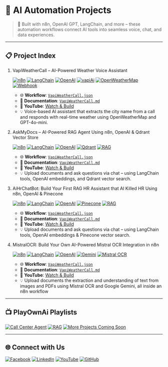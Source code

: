 
# 🚀 AI Automation Projects 

> 🔧 Built with n8n, OpenAI GPT, LangChain, and more – these automation workflows connect AI tools into seamless voice, chat, and data experiences.

---

## 📋 Project Index

1. VapiWeatherCall – AI-Powered Weather Voice Assistant

   [![n8n](https://img.shields.io/badge/Built%20With-n8n-2087c6?logo=n8n&logoColor=white)](https://n8n.io)
   [![LangChain](https://img.shields.io/badge/AI-LangChain-blue)](https://www.langchain.com/)
   [![OpenAI](https://img.shields.io/badge/OpenAI-Embedding--GPT--4-412991?logo=openai)](https://platform.openai.com/)
   [![vapiAi](https://img.shields.io/badge/Live%20Demo-Vapi%20Dashboard-ff9900?logo=voice-over)](https://dashboard.vapi.ai/assistants/36e273c4-1498-40ae-b07a-db1b4ecd27f1#start-speaking)
   [![OpenWeatherMap](https://img.shields.io/badge/API-OpenWeatherMap-008CBA?logo=openweathermap&logoColor=white)](https://openweathermap.org/)
   [![Webhook](https://img.shields.io/badge/API-Webhook-ff9800?logo=zapier&logoColor=white)](https://en.wikipedia.org/wiki/Webhook)
   


   
   - 🌐 **Workflow**: [`VapiWeatherCall.json`](https://github.com/matinict/MyN8N/blob/main/VapiWeatherCall.json)  
   - 📄 **Documentation**: [`VapiWeatherCall.md`](https://github.com/matinict/MyN8N/blob/main/VapiWeatherCall.md)  
   - 🎥 **YouTube**: [Watch & Build](https://youtu.be/B89q1Huaml8)
   - 💡 Voice-based AI assistant that extracts the city name from a call and responds with real-time weather using OpenWeatherMap and GPT-4o-mini.
   
     

1. AskMyDocs – AI-Powered RAG Agent Using n8n, OpenAI & Qdrant Vector Store

   [![n8n](https://img.shields.io/badge/Built%20With-n8n-2087c6?logo=n8n&logoColor=white)](https://n8n.io) 
   [![LangChain](https://img.shields.io/badge/AI-LangChain-blue)](https://www.langchain.com/) 
   [![OpenAI](https://img.shields.io/badge/OpenAI-Embedding--GPT--4-412991?logo=openai)](https://platform.openai.com/) 
   [![Qdrant](https://img.shields.io/badge/VectorDB-Qdrant-4E75D4?logo=qdrant)](https://qdrant.tech/)
   [![RAG](https://img.shields.io/badge/RAG-Retrieval--Augmented--Generation-purple)](https://www.langchain.com/use-cases/question-answering)


   - 🌐 **Workflow**: [`VapiWeatherCall.json`](https://github.com/matinict/MyN8N/blob/main/VapiWeatherCall.json)  
   - 📄 **Documentation**: [`VapiWeatherCall.md`](https://github.com/matinict/MyN8N/blob/main/VapiWeatherCall.md)  
   - 🎥 **YouTube**: [Watch & Build](https://youtu.be/dE1JZut2kvk)
   - 💡 Upload documents and ask questions via chat – using LangChain tools, OpenAI embeddings, and Qdrant vector search.
  
1. AiHrChatBot:  Build Your First RAG HR Assistant that AI Killed HR Using n8n, OpenAI & Pinecone

   [![n8n](https://img.shields.io/badge/Built%20With-n8n-2087c6?logo=n8n&logoColor=white)](https://n8n.io) 
   [![LangChain](https://img.shields.io/badge/AI-LangChain-blue)](https://www.langchain.com/) 
   [![OpenAI](https://img.shields.io/badge/OpenAI-Embedding--GPT--4-412991?logo=openai)](https://platform.openai.com/) 
   [![Pinecone](https://img.shields.io/badge/VectorDB-Pinecone-039389?logo=pinecone&logoColor=white)](https://www.pinecone.io/)
   [![RAG](https://img.shields.io/badge/RAG-Retrieval--Augmented--Generation-purple)](https://www.langchain.com/use-cases/question-answering)


   - 🌐 **Workflow**: [`VapiWeatherCall.json`](https://github.com/matinict/MyN8N/blob/main/AiHrChatBot.json)  
   - 📄 **Documentation**: [`VapiWeatherCall.md`](https://github.com/matinict/MyN8N/blob/main/AiHrChatBot.md)  
   - 🎥 **YouTube**: [Watch & Build](https://youtu.be/KVytO_9WlSg)
   - 💡 Upload documents and ask questions via chat – using LangChain tools, OpenAI embeddings & Pinecone vector search.

1. MistralOCR: Build Your Own AI-Powered Mistral OCR Integration in n8n

   [![n8n](https://img.shields.io/badge/Built%20With-n8n-2087c6?logo=n8n&logoColor=white)](https://n8n.io) 
   [![LangChain](https://img.shields.io/badge/AI-LangChain-blue)](https://www.langchain.com/) 
   [![OpenAI](https://img.shields.io/badge/OpenAI-Embedding--GPT--4-412991?logo=openai)](https://platform.openai.com/) 
   [![Gemini](https://img.shields.io/badge/AI-Google%20Gemini-4285F4?logo=google&logoColor=white)](https://deepmind.google/technologies/gemini/)
   [![Mistral OCR](https://img.shields.io/badge/OCR-Mistral%20AI-ff5e62?logo=brain&logoColor=white)](https://mistral.ai)



   - 🌐 **Workflow**: [`VapiWeatherCall.json`](https://github.com/matinict/MyN8N/blob/main/MistralOCR.json)  
   - 📄 **Documentation**: [`VapiWeatherCall.md`](https://github.com/matinict/MyN8N/blob/main/MistralOCR.md)  
   - 🎥 **YouTube**: [Watch & Build](https://youtu.be/w3qodnA0sL0)
   - 💡 Upload documents the extraction and understanding of text from images and PDFs using Mistral OCR and Google Gemini, all inside an n8n workflow








 

---   

## 📺 PlayOwnAi Playlists

[![Call&nbsp;Center&nbsp;Agent](https://img.shields.io/badge/Watch-Call%20Center%20Agent-FF0000?style=for-the-badge&logo=youtube&logoColor=white)](https://youtube.com/playlist?list=PL-7c7rBaJmG8WhRunrsHZZ0f4XWjYHc5V&si=cuRvZwwh9F1yPVYU)
[![RAG](https://img.shields.io/badge/Watch-RAG-FF0000?style=for-the-badge&logo=youtube&logoColor=white)](https://www.youtube.com/playlist?list=PL-7c7rBaJmG94itrGiWmVdMIvSOl6qoQP)
[![More&nbsp;Projects&nbsp;Coming&nbsp;Soon](https://img.shields.io/badge/Subscribe-@PlayOwnAi-FF0000?style=for-the-badge&logo=youtube&logoColor=white)](https://www.youtube.com/@PlayOwnAi)


---

## 🌐 Connect with Us

[![Facebook](https://img.shields.io/badge/Follow-Facebook-1877F2?logo=facebook&logoColor=white)](https://web.facebook.com/Playownai/)
[![LinkedIn](https://img.shields.io/badge/Follow-LinkedIn-0A66C2?logo=linkedin&logoColor=white)](https://www.linkedin.com/company/playownai)
[![YouTube](https://img.shields.io/badge/Subscribe-@PlayOwnAi-FF0000?logo=youtube&logoColor=white)](https://www.youtube.com/@PlayOwnAi)
[![GitHub](https://img.shields.io/badge/GitHub-MyN8N-181717?logo=github&logoColor=white)](https://github.com/matinict/MyN8N)






